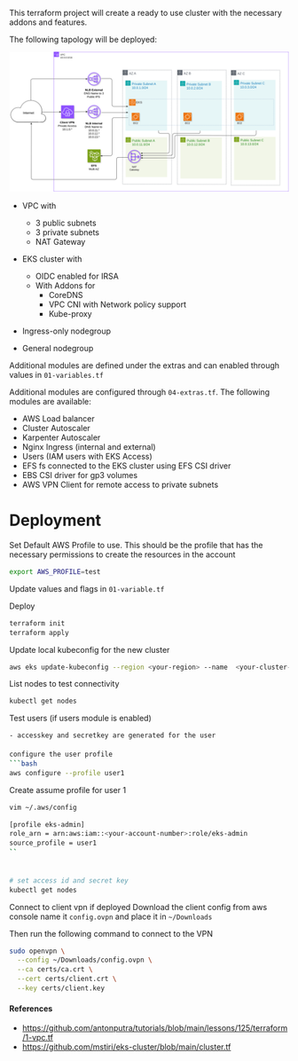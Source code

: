 This terraform project will create a ready to use cluster with the necessary addons and features.

The following tapology will be deployed:

![Diagram](docs/eks-terraform.svg)

- VPC with 
  - 3 public subnets
  - 3 private subnets
  - NAT Gateway
  

-  EKS cluster with
   - OIDC enabled for IRSA
   - With Addons for 
     - CoreDNS
     - VPC CNI with Network policy support
     - Kube-proxy

- Ingress-only nodegroup 
- General nodegroup

Additional modules are defined under the extras and can enabled through values in `01-variables.tf`

Additional modules are configured through `04-extras.tf`. The following modules are available:
- AWS Load balancer
- Cluster Autoscaler
- Karpenter Autoscaler
- Nginx Ingress (internal and external)
- Users (IAM users with EKS Access)
- EFS fs connected to the EKS cluster using EFS CSI driver
- EBS CSI driver for gp3 volumes
- AWS VPN Client for remote access to private subnets



# Deployment
Set Default AWS Profile to use. This should be the profile that has the necessary permissions to create the resources in the account
```bash
export AWS_PROFILE=test
```

Update values and flags in `01-variable.tf`

Deploy 
```bash
terraform init
terraform apply
```


Update local kubeconfig for the new cluster
```bash
aws eks update-kubeconfig --region <your-region> --name  <your-cluster-name>
```

List nodes to test connectivity
```bash
kubectl get nodes
````

Test users (if users module is enabled)
```bash
- accesskey and secretkey are generated for the user

configure the user profile
```bash
aws configure --profile user1
```

Create assume profile for user 1
```bash
vim ~/.aws/config
````

```bash
[profile eks-admin]
role_arn = arn:aws:iam::<your-account-number>:role/eks-admin
source_profile = user1
``


# set access id and secret key
kubectl get nodes
```


Connect to client vpn if deployed
Download the client config from aws console name it `config.ovpn` and place it in `~/Downloads`

Then run the following command to connect to the VPN
```bash
sudo openvpn \
  --config ~/Downloads/config.ovpn \
  --ca certs/ca.crt \
  --cert certs/client.crt \
  --key certs/client.key
```

#### References
- https://github.com/antonputra/tutorials/blob/main/lessons/125/terraform/1-vpc.tf
- https://github.com/mstiri/eks-cluster/blob/main/cluster.tf

